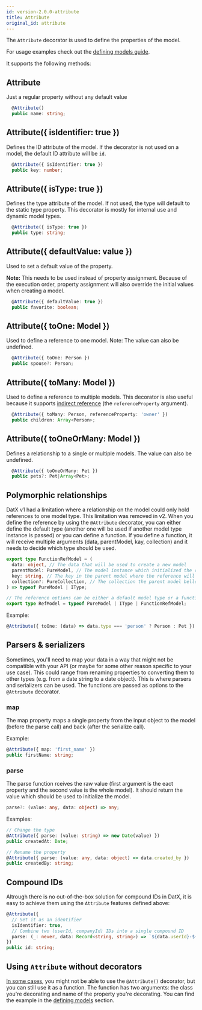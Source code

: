 ```yaml
---
id: version-2.0.0-attribute
title: Attribute
original_id: attribute
---
```


The `Attribute` decorator is used to define the properties of the model.

For usage examples check out the [defining models guide](../getting-started/defining-models).

It supports the following methods:

## Attribute

Just a regular property without any default value

```typescript
  @Attribute()
  public name: string;
```

## Attribute({ isIdentifier: true })

Defines the ID attribute of the model. If the decorator is not used on a model, the default ID attribute will be `id`.

```typescript
  @Attribute({ isIdentifier: true })
  public key: number;
```

## Attribute({ isType: true })

Defines the type attribute of the model. If not used, the type will default to the static type property. This decorator is mostly for internal use and dynamic model types.

```typescript
  @Attribute({ isType: true })
  public type: string;
```

## Attribute({ defaultValue: value })

Used to set a default value of the property.

**Note:** This needs to be used instead of property assignment. Because of the execution order, property assignment will also override the initial values when creating a model.

```typescript
  @Attribute({ defaultValue: true })
  public favorite: boolean;
```

## Attribute({ toOne: Model })

Used to define a reference to one model. Note: The value can also be undefined.

```typescript
  @Attribute({ toOne: Person })
  public spouse?: Person;
```

## Attribute({ toMany: Model })

Used to define a reference to multiple models. This decorator is also useful because it supports [indirect reference](references#indirect-references) (the `referenceProperty` argument).

```typescript
  @Attribute({ toMany: Person, referenceProperty: 'owner' })
  public children: Array<Person>;
```

## Attribute({ toOneOrMany: Model })

Defines a relationship to a single or multiple models. The value can also be undefined.

```typescript
  @Attribute({ toOneOrMany: Pet })
  public pets?: Pet|Array<Pet>;
```

## Polymorphic relationships

DatX v1 had a limitation where a relationship on the model could only hold references to one model type. This limitation was removed in v2. When you define the reference by using the `@Attribute` decorator, you can either define the default type (another one will be used if another model type instance is passed) or you can define a function. If you define a function, it will receive multiple arguments (data, parentModel, kay, collection) and it needs to decide which type should be used.

```typescript
export type FunctionRefModel = (
  data: object, // The data that will be used to create a new model
  parentModel: PureModel, // The model instance which initialized the creation
  key: string, // The key in the parent model where the reference will be saved
  collection?: PureCollection, // The collection the parent model bellongs to
) => typeof PureModel | IType;

// The reference options can be either a default model type or a function
export type RefModel = typeof PureModel | IType | FunctionRefModel;
```

Example:

```typescript
@Attribute({ toOne: (data) => data.type === 'person' ? Person : Pet })
```

## Parsers & serializers

Sometimes, you'll need to map your data in a way that might not be compatible with your API (or maybe for some other reason specific to your use case). This could range from renaming properties to converting them to other types (e.g. from a date string to a date object). This is where parsers and serializers can be used. The functions are passed as options to the `@Attribute` decorator.

### map

The map property maps a single property from the input object to the model (before the parse call) and back (after the serialize call).

Example:

```typescript
@Attribute({ map: 'first_name' })
public firstName: string;
```

### parse

The parse function rceives the raw value (first argument is the eact property and the second value is the whole model). It should return the value which should be used to initialize the model.

```typescript
parse?: (value: any, data: object) => any;
```

Examples:

```typescript
// Change the type
@Attribute({ parse: (value: string) => new Date(value) })
public createdAt: Date;

// Rename the property
@Attribute({ parse: (value: any, data: object) => data.created_by })
public createdBy: string;

```

## Compound IDs

Altrough there is no out-of-the-box solution for compound IDs in DatX, it is easy to achieve them using the `Attribute` features defined above:

```typescript
@Attribute({
  // Set it as an identifier
  isIdentifier: true,
  // Combine two (userId, companyId) IDs into a single compound ID
  parse: (_: never, data: Record<string, string>) => `${data.userId}-${data.companyId}`
})
public id: string;
```

## Using `Attribute` without decorators

[In some cases](https://github.com/infinum/datx/issues/92), you might not be able to use the `@Attribute()` decorator, but you can still use it as a function. The function has two arguments: the class you're decorating and name of the property you're decorating. You can find the example in the [defining models](../getting-started/defining-models) section.
